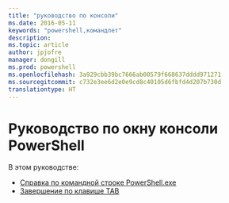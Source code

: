 ```yaml
---
title: "руководство по консоли"
ms.date: 2016-05-11
keywords: "powershell,командлет"
description: 
ms.topic: article
author: jpjofre
manager: dongill
ms.prod: powershell
ms.openlocfilehash: 3a929cbb39bc7666ab00579f668637dddd971271
ms.sourcegitcommit: c732e3ee6d2e0e9cd8c40105d6fbfd4d207b730d
translationtype: HT
---
```

#  <a name="powershell-console-window-guide"></a>Руководство по окну консоли PowerShell

В этом руководстве:
-  [Справка по командной строке PowerShell.exe](console/PowerShell.exe-Command-Line-Help.md)
-  [Завершение по клавише TAB](console/Using-Tab-Expansion.md)

